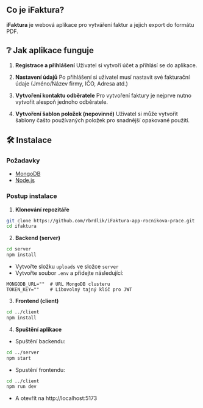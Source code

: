 
## Co je iFaktura?

**iFaktura** je webová aplikace pro vytváření faktur a jejich export do formátu PDF. 

## ❔ Jak aplikace funguje
1. **Registrace a přihlášení**
Uživatel si vytvoří účet a přihlásí se do aplikace. 

2. **Nastavení údajů**
Po přihlášení si uživatel musí nastavit své fakturační údaje (Jméno/Název firmy, IČO, Adresa atd.)

3. **Vytvoření kontaktu odběratele**
Pro vytvoření faktury je nejprve nutno vytvořit alespoň jednoho odběratele.

4. **Vytvoření šablon položek (nepovinné)**
Uživatel si může vytvořit šablony čašto používaných položek pro snadnější opakované použití.

## 🛠️ Instalace

### Požadavky
- [MongoDB](https://www.mongodb.com/)
- [Node.js](https://nodejs.org/en)

### Postup instalace

1. **Klonování repozitáře**
```bash
git clone https://github.com/rbrdlik/iFaktura-app-rocnikova-prace.git
cd ifaktura
```

2. **Backend (server)**
```bash
cd server
npm install
```

- Vytvořte složku `uploads` ve složce `server`
- Vytvořte soubor `.env` a přidejte následující:

```env
MONGODB_URL=""  # URL MongoDB clusteru
TOKEN_KEY=""    # Libovolný tajný klíč pro JWT
```

3. **Frontend (client)**

```bash
cd ../client
npm install
```

4. **Spuštění aplikace**

- Spuštění backendu:
```bash
cd ../server
npm start
```

- Spustění frontendu:
```bash
cd ../client
npm run dev
```
- A otevřít na http://localhost:5173

